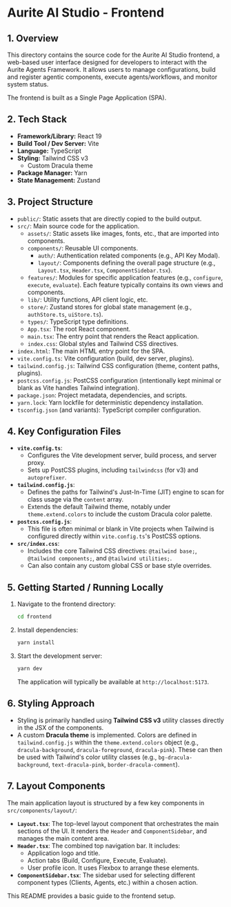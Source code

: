 # Aurite AI Studio - Frontend

## 1. Overview

This directory contains the source code for the Aurite AI Studio frontend, a web-based user interface designed for developers to interact with the Aurite Agents Framework. It allows users to manage configurations, build and register agentic components, execute agents/workflows, and monitor system status.

The frontend is built as a Single Page Application (SPA).

## 2. Tech Stack

*   **Framework/Library:** React 19
*   **Build Tool / Dev Server:** Vite
*   **Language:** TypeScript
*   **Styling:** Tailwind CSS v3
    *   Custom Dracula theme
*   **Package Manager:** Yarn
*   **State Management:** Zustand

## 3. Project Structure

*   `public/`: Static assets that are directly copied to the build output.
*   `src/`: Main source code for the application.
    *   `assets/`: Static assets like images, fonts, etc., that are imported into components.
    *   `components/`: Reusable UI components.
        *   `auth/`: Authentication related components (e.g., API Key Modal).
        *   `layout/`: Components defining the overall page structure (e.g., `Layout.tsx`, `Header.tsx`, `ComponentSidebar.tsx`).
    *   `features/`: Modules for specific application features (e.g., `configure`, `execute`, `evaluate`). Each feature typically contains its own views and components.
    *   `lib/`: Utility functions, API client logic, etc.
    *   `store/`: Zustand stores for global state management (e.g., `authStore.ts`, `uiStore.ts`).
    *   `types/`: TypeScript type definitions.
    *   `App.tsx`: The root React component.
    *   `main.tsx`: The entry point that renders the React application.
    *   `index.css`: Global styles and Tailwind CSS directives.
*   `index.html`: The main HTML entry point for the SPA.
*   `vite.config.ts`: Vite configuration (build, dev server, plugins).
*   `tailwind.config.js`: Tailwind CSS configuration (theme, content paths, plugins).
*   `postcss.config.js`: PostCSS configuration (intentionally kept minimal or blank as Vite handles Tailwind integration).
*   `package.json`: Project metadata, dependencies, and scripts.
*   `yarn.lock`: Yarn lockfile for deterministic dependency installation.
*   `tsconfig.json` (and variants): TypeScript compiler configuration.

## 4. Key Configuration Files

*   **`vite.config.ts`**:
    *   Configures the Vite development server, build process, and server proxy.
    *   Sets up PostCSS plugins, including `tailwindcss` (for v3) and `autoprefixer`.
*   **`tailwind.config.js`**:
    *   Defines the paths for Tailwind's Just-In-Time (JIT) engine to scan for class usage via the `content` array.
    *   Extends the default Tailwind theme, notably under `theme.extend.colors` to include the custom Dracula color palette.
*   **`postcss.config.js`**:
    *   This file is often minimal or blank in Vite projects when Tailwind is configured directly within `vite.config.ts`'s PostCSS options.
*   **`src/index.css`**:
    *   Includes the core Tailwind CSS directives: `@tailwind base;`, `@tailwind components;`, and `@tailwind utilities;`.
    *   Can also contain any custom global CSS or base style overrides.

## 5. Getting Started / Running Locally

1.  Navigate to the frontend directory:
    ```bash
    cd frontend
    ```
2.  Install dependencies:
    ```bash
    yarn install
    ```
3.  Start the development server:
    ```bash
    yarn dev
    ```
    The application will typically be available at `http://localhost:5173`.

## 6. Styling Approach

*   Styling is primarily handled using **Tailwind CSS v3** utility classes directly in the JSX of the components.
*   A custom **Dracula theme** is implemented. Colors are defined in `tailwind.config.js` within the `theme.extend.colors` object (e.g., `dracula-background`, `dracula-foreground`, `dracula-pink`). These can then be used with Tailwind's color utility classes (e.g., `bg-dracula-background`, `text-dracula-pink`, `border-dracula-comment`).

## 7. Layout Components

The main application layout is structured by a few key components in `src/components/layout/`:

*   **`Layout.tsx`**: The top-level layout component that orchestrates the main sections of the UI. It renders the `Header` and `ComponentSidebar`, and manages the main content area.
*   **`Header.tsx`**: The combined top navigation bar. It includes:
    *   Application logo and title.
    *   Action tabs (Build, Configure, Execute, Evaluate).
    *   User profile icon.
    It uses Flexbox to arrange these elements.
*   **`ComponentSidebar.tsx`**: The sidebar used for selecting different component types (Clients, Agents, etc.) within a chosen action.

This README provides a basic guide to the frontend setup.

